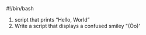 #!/bin/bash
1. script that prints “Hello, World”
2. Write a script that displays a confused smiley "(Ôo)'
